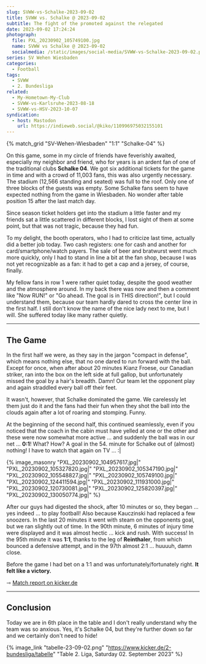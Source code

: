 ```yaml
---
slug: SVWW-vs-Schalke-2023-09-02
title: SVWW vs. Schalke @ 2023-09-02
subtitle: The fight of the promoted against the relegated
date: 2023-09-02 17:24:24
photograph:
  file: PXL_20230902_105749100.jpg
  name: SVWW vs Schalke @ 2023-09-02
  socialmedia: /static/images/social-media/SVWW-vs-Schalke-2023-09-02.png
series: SV Wehen Wiesbaden
categories:
  - Football
tags:
  - SVWW
  - 2. Bundesliga
related:
  - My-Hometown-My-Club
  - SVWW-vs-Karlsruhe-2023-08-18
  - SVWW-vs-HSV-2023-10-07
syndication:
  - host: Mastodon
    url: https://indieweb.social/@kiko/110996975032155101
---
```


{% match_grid "SV-Wehen-Wiesbaden" "1:1" "Schalke-04" %}

On this game, some in my circle of friends have feverishly awaited, especially my neighbor and friend, who for years is an ardent fan of one of the traditional clubs **Schalke 04**. We got six additional tickets for the game in time and with a crowd of 11,003 fans, this was also urgently necessary. The stadium (12,566 standing and seated) was full to the roof. Only one of three blocks of the guests was empty. Some Schalke fans seem to have expected nothing from the game in Wiesbaden. No wonder after table position 15 after the last match day.

Since season ticket holders get into the stadium a little faster and my friends sat a little scattered in different blocks, I lost sight of them at some point, but that was not tragic, because they had fun.

To my delight, the booth operators, who I had to criticize last time, actually did a better job today. Two cash registers: one for cash and another for card/smartphone/watch payers. The sale of beer and bratwurst went much more quickly, only I had to stand in line a bit at the fan shop, because I was not yet recognizable as a fan: it had to get a cap and a jersey, of course, finally.

<!-- more -->

My fellow fans in row 1 were rather quiet today, despite the good weather and the atmosphere around. In my back there was now and then a comment like "Now RUN!" or "Go ahead. The goal is in THIS direction!", but I could understand them, because our team hardly dared to cross the center line in the first half. I still don't know the name of the nice lady next to me, but I will. She suffered today like many rather quietly.

---

## The Game

In the first half we were, as they say in the jargon "compact in defense", which means nothing else, that no one dared to run forward with the ball. Except for once, when after about 20 minutes Kianz Froese, our Canadian striker, ran into the box on the left side at full gallop, but unfortunately missed the goal by a hair's breadth. Damn! Our team let the opponent play and again straddled every ball off their feet.

It wasn't, however, that Schalke dominated the game. We carelessly let them just do it and the fans had their fun when they shot the ball into the clouds again after a lot of roaring and stomping. Funny.

At the beginning of the second half, this continued seamlessly, even if you noticed that the coach in the cabin must have yelled at one or the other and these were now somewhat more active ... and suddenly the ball was in our net ... **0:1**! What? How? A goal in the 54. minute for Schalke out of (almost) nothing! I have to watch that again on TV ... :|

{% image_masonry
  "PXL_20230902_104957617.jpg|"
  "PXL_20230902_105327820.jpg|"
  "PXL_20230902_105347190.jpg|"
  "PXL_20230902_105548827.jpg|"
  "PXL_20230902_105749100.jpg|"
  "PXL_20230902_124411594.jpg|"
  "PXL_20230902_111931000.jpg|"
  "PXL_20230902_120730081.jpg|"
  "PXL_20230902_125820397.jpg|"
  "PXL_20230902_130050774.jpg|"
%}

After our guys had digested the shock, after 10 minutes or so, they began ... yes indeed ... to play football! Also because Kauczinski had replaced a few snoozers. In the last 20 minutes it went with steam on the opponents goal, but we ran slightly out of time. In the 90th minute, 6 minutes of injury time were displayed and it was almost hectic ... kick and rush. With success! In the 95th minute it was **1:1**, thanks to the leg of **Reinthaler**, from which bounced a defensive attempt, and in the 97th almost 2:1 ... huuuuh, damn close.

Before the game I had bet on a 1:1 and was unfortunately/fortunately right. **It felt like a victory.**

&#x21FE;&nbsp;[Match report on kicker.de](https://www.kicker.de/wiesbaden-gegen-schalke-2023-bundesliga-4861704/spielbericht)

---

## Conclusion

Today we are in 6th place in the table and I don't really understand why the team was so anxious. Yes, it's Schalke 04, but they're further down so far and we certainly don't need to hide!

{% image_link "tabelle-23-09-02.png" "https://www.kicker.de/2-bundesliga/tabelle" "Table 2. Liga, Saturday 02. September 2023" %}
